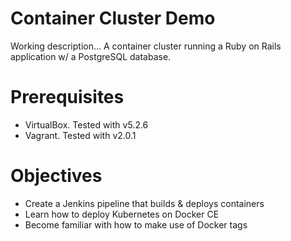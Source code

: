 # Container Cluster Demo

Working description...  A container cluster running a Ruby on Rails application w/ a PostgreSQL database.  

# Prerequisites

- VirtualBox.  Tested with v5.2.6
- Vagrant.  Tested with v2.0.1

# Objectives

- Create a Jenkins pipeline that builds & deploys containers
- Learn how to deploy Kubernetes on Docker CE
- Become familiar with how to make use of Docker tags
